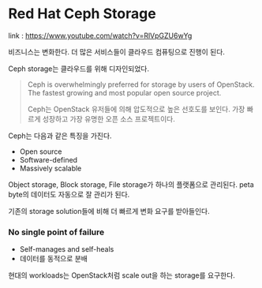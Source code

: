# Red Hat Ceph Storage

link : https://www.youtube.com/watch?v=RlVpGZU6wYg

비즈니스는 변화한다. 더 많은 서비스들이 클라우드 컴퓨팅으로 진행이 된다.

Ceph storage는 클라우드를 위해 디자인되었다.

> Ceph is overwhelmingly preferred for storage by users of OpenStack. The fastest growing and most popular open source project.
>
> Ceph는 OpenStack 유저들에 의해 압도적으로 높은 선호도를 보인다. 가장 빠르게 성장하고 가장 유명한 오픈 소스 프로젝트이다.

Ceph는 다음과 같은 특징을 가진다. 

* Open source
* Software-defined
* Massively scalable

Object storage, Block storage, File storage가 하나의 플랫폼으로 관리된다. peta byte의 데이터도 자동으로 잘 관리가 된다.

기존의 storage solution들에 비해 더 빠르게 변화 요구를 받아들인다.

### No single point of failure

* Self-manages and self-heals
* 데이터를 동적으로 분배

현대의 workloads는 OpenStack처럼 scale out을 하는 storage를 요구한다.

